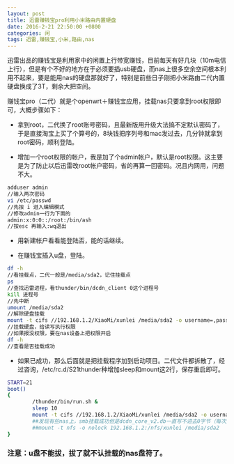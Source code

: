 ```yaml
---
layout: post
title: 迅雷赚钱宝pro利用小米路由内置硬盘
date: 2016-2-21 22:50:00 +0800
categories: 闲
tags: 迅雷,赚钱宝,小米,路由,nas
---
```


迅雷出品的赚钱宝是利用家中的闲置上行带宽赚钱，目前每天有好几块（10m电信上行），但是有个不好的地方在于必须要插usb硬盘，而nas上很多空余空间根本利用不起来，要是能用nas的硬盘那就好了，特别是前些日子刚把小米路由二代内置硬盘换成了3T，剩余大把空间。

赚钱宝pro（二代）就是个openwrt＋赚钱宝应用，挂载nas只要拿到root权限即可，大概步骤如下：

+ 拿到root，二代换了root账号密码，且最新版用升级大法搞不定默认密码了，于是直接淘宝上买了个算号的，8块钱把序列号和mac发过去，几分钟就拿到root密码，顺利登陆。

+ 增加一个root权限的帐户，我是加了个admin帐户，默认是root权限。这主要是为了防止以后迅雷改root帐户密码，省的再算一回密码。况且内网用，问题不大。

```sh
adduser admin
//输入两次密码
vi /etc/passwd
//先按 i 进入编辑模式
//修改admin一行为下面的
admin:x:0:0::/root:/bin/ash
//按esc 再输入:wq退出
```

+ 用新建帐户看看能登陆否，能的话继续。

+ 在赚钱宝插入u盘，登陆。

```sh
df -h
//看挂载点，二代一般是/media/sda2，记住挂载点
ps
//查找迅雷进程，看thunder/bin/dcdn_client 0这个进程号
kill 进程号
//先中断
umount /media/sda2
//解除硬盘挂载
mount -t cifs //192.168.1.2/XiaoMi/xunlei /media/sda2 -o username=,password=,rw,dir_mode=0777,file_mode=0777
//挂载硬盘，给读写执行权限
//如果报没权限，要在nas设备上把权限开启
df -h
//查看是否挂载成功
```

+ 如果已成功，那么后面就是把挂载程序加到启动项目。二代文件都拆散了，经过咨询，/etc/rc.d/S21thunder种增加sleep和mount这2行，保存重启即可。

```sh
START=21
boot()
{
        /thunder/bin/run.sh &
        sleep 10
        mount -t cifs //192.168.1.2/XiaoMi/xunlei /media/sda2 -o username=,password=,rw,dir_mode=0777,file_mode=0777
        ##发现有些nas上，smb挂载成功但是dcdn_core_v2.db一直写不进去0字节（每次重启缓存就清空），可以换nfs挂载
        ##mount -t nfs -o nolock 192.168.1.2:/nfs/xunlei /media/sda2
}
```

### 注意：u盘不能拔，拔了就不认挂载的nas盘符了。
